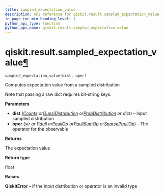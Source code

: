 ```yaml
---
title: sampled_expectation_value
description: API reference for qiskit.result.sampled_expectation_value
in_page_toc_min_heading_level: 1
python_api_type: function
python_api_name: qiskit.result.sampled_expectation_value
---
```


# qiskit.result.sampled\_expectation\_value[¶](#qiskit-result-sampled-expectation-value "Permalink to this headline")

<span id="qiskit.result.sampled_expectation_value" />

`sampled_expectation_value(dist, oper)`

Computes expectation value from a sampled distribution

Note that passing a raw dict requires bit-string keys.

**Parameters**

*   **dist** ([*Counts*](qiskit.result.Counts "qiskit.result.Counts")  *or*[*QuasiDistribution*](qiskit.result.QuasiDistribution "qiskit.result.QuasiDistribution")  *or*[*ProbDistribution*](qiskit.result.ProbDistribution "qiskit.result.ProbDistribution") *or dict*) – Input sampled distribution
*   **oper** (*str or* [*Pauli*](qiskit.quantum_info.Pauli "qiskit.quantum_info.Pauli")  *or*[*PauliOp*](qiskit.opflow.primitive_ops.PauliOp "qiskit.opflow.primitive_ops.PauliOp")  *or*[*PauliSumOp*](qiskit.opflow.primitive_ops.PauliSumOp "qiskit.opflow.primitive_ops.PauliSumOp")  *or*[*SparsePauliOp*](qiskit.quantum_info.SparsePauliOp "qiskit.quantum_info.SparsePauliOp")) – The operator for the observable

**Returns**

The expectation value

**Return type**

float

**Raises**

**QiskitError** – if the input distribution or operator is an invalid type

